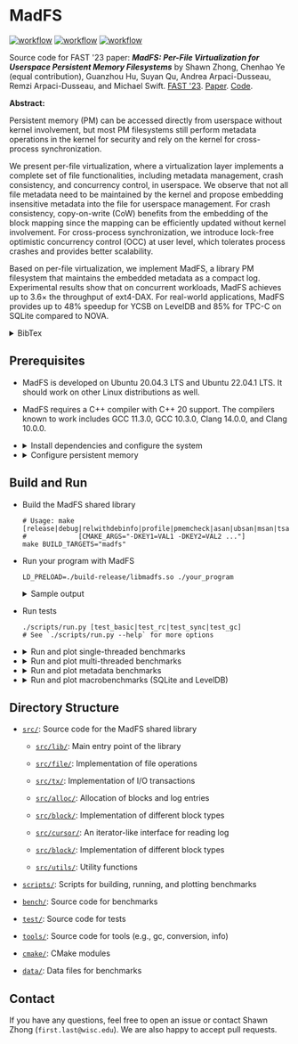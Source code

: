 # MadFS

[![workflow](https://github.com/shawnzhong/MadFS/actions/workflows/test.yml/badge.svg)](https://github.com/ShawnZhong/MadFS/actions/workflows/test.yml)
[![workflow](https://github.com/shawnzhong/MadFS/actions/workflows/bench.yml/badge.svg)](https://github.com/ShawnZhong/MadFS/actions/workflows/bench.yml)
[![workflow](https://github.com/shawnzhong/MadFS/actions/workflows/format.yml/badge.svg)](https://github.com/ShawnZhong/MadFS/actions/workflows/format.yml)

Source code for FAST '23 paper: _**MadFS: Per-File Virtualization for Userspace
Persistent Memory Filesystems**_
by Shawn Zhong, Chenhao Ye (equal contribution), Guanzhou Hu, Suyan Qu, Andrea
Arpaci-Dusseau, Remzi Arpaci-Dusseau, and Michael Swift.
[FAST '23](https://www.usenix.org/conference/fast23/presentation/zhong).
[Paper](https://www.usenix.org/system/files/fast23-zhong.pdf).
[Code](https://github.com/ShawnZhong/MadFS).

**Abstract:**

Persistent memory (PM) can be accessed directly from userspace without kernel
involvement, but most PM filesystems still perform metadata operations in the
kernel for security and rely on the kernel for cross-process synchronization.

We present per-file virtualization, where a virtualization layer implements a
complete set of file functionalities, including metadata management, crash
consistency, and concurrency control, in userspace. We observe that not all file
metadata need to be maintained by the kernel and propose embedding insensitive
metadata into the file for userspace management. For crash consistency,
copy-on-write (CoW) benefits from the embedding of the block mapping since the
mapping can be efficiently updated without kernel involvement. For cross-process
synchronization, we introduce lock-free optimistic concurrency control (OCC) at
user level, which tolerates process crashes and provides better scalability.

Based on per-file virtualization, we implement MadFS, a library PM filesystem
that maintains the embedded metadata as a compact log. Experimental results show
that on concurrent workloads, MadFS achieves up to 3.6× the throughput of
ext4-DAX. For real-world applications, MadFS provides up to 48% speedup for YCSB
on LevelDB and 85% for TPC-C on SQLite compared to NOVA.

<details>
<summary>BibTex</summary>

```
@inproceedings {285756,
author = {Shawn Zhong and Chenhao Ye and Guanzhou Hu and Suyan Qu and Andrea Arpaci-Dusseau and Remzi Arpaci-Dusseau and Michael Swift},
title = {{MadFS}: {Per-File} Virtualization for Userspace Persistent Memory Filesystems},
booktitle = {21st USENIX Conference on File and Storage Technologies (FAST 23)},
year = {2023},
isbn = {978-1-939133-32-8},
address = {Santa Clara, CA},
pages = {265--280},
url = {https://www.usenix.org/conference/fast23/presentation/zhong},
publisher = {USENIX Association},
month = feb,
}
```

</details>

## Prerequisites

- MadFS is developed on Ubuntu 20.04.3 LTS and Ubuntu 22.04.1 LTS. It should
  work on other Linux distributions as well.

- MadFS requires a C++ compiler with C++ 20 support. The compilers known to work
  includes GCC 11.3.0, GCC 10.3.0, Clang 14.0.0, and Clang
  10.0.0.

- <details>
  <summary>Install dependencies and configure the system</summary>

    - Install build dependencies

      ```shell
      sudo apt update
      sudo apt install -y cmake build-essential gcc-10 g++-10
      ```

    - Install development dependencies (optional)

      ```shell
      # to run sanitizers and formatter
      sudo apt install -y clang-10 libstdc++-10-dev clang-format-10
      # for perf
      sudo apt install -y linux-tools-common linux-tools-generic linux-tools-`uname -r`
      # for managing persistent memory and NUMA
      sudo apt install -y ndctl numactl
      # for benchmarking
      sudo apt install -y sqlite3
      ```

    - Configure the system

      ```shell
      ./scripts/init.py
      ```
  </details>

- <details>
  <summary>Configure persistent memory</summary>

    - To emulate a persistent memory device using DRAM, please follow the
      guide [here](https://docs.pmem.io/persistent-memory/getting-started-guide/creating-development-environments/linux-environments/linux-memmap).

    - Initialize namespaces (optional)
      ```shell
      # remove existing namespaces on region0
      sudo ndctl destroy-namespace all --region=region0 --force 
      # create new namespace `/dev/pmem0` on region0
      sudo ndctl create-namespace --region=region0 --size=20G
      # create new namespace `/dev/pmem0.1` on region0 for NOVA (optional)
      sudo ndctl create-namespace --region=region0 --size=20G
      # list all namespaces
      ndctl list --region=0 --namespaces --human --idle
      ```

    - Use `/dev/pmem0` to mount ext4-DAX at `/mnt/pmem0-ext4-dax`
      ```shell
      # create filesystem
      sudo mkfs.ext4 /dev/pmem0
      # create mount point
      sudo mkdir -p /mnt/pmem0-ext4-dax
      # mount filesystem
      sudo mount -o dax /dev/pmem0 /mnt/pmem0-ext4-dax
      # make the mount point writable
      sudo chmod a+w /mnt/pmem0-ext4-dax
      # check mount status
      mount -v | grep /mnt/pmem0-ext4-dax
      ```

    - Use `/dev/pmem0.1` to mount NOVA at `/mnt/pmem0-nova` (optional)
      ```shell
      # load NOVA module
      sudo modprobe nova
      # create mount point
      sudo mkdir -p /mnt/pmem0-nova
      # mount filesystem
      sudo mount -t NOVA -o init -o data_cow  /dev/pmem0.1 /mnt/pmem0-nova
      # make the mount point writable
      sudo chmod a+w /mnt/pmem0-nova           
      # check mount status
      mount -v | grep /mnt/pmem0-nova          
      ```

    - To unmount the filesystems, run
      ```shell
      sudo umount /mnt/pmem0-ext4-dax
      sudo umount /mnt/pmem0-nova
      ```

  </details>

## Build and Run

- Build the MadFS shared library

  ```shell
  # Usage: make [release|debug|relwithdebinfo|profile|pmemcheck|asan|ubsan|msan|tsan]
  #             [CMAKE_ARGS="-DKEY1=VAL1 -DKEY2=VAL2 ..."] 
  make BUILD_TARGETS="madfs"
  ```

- Run your program with MadFS

  ```shell
  LD_PRELOAD=./build-release/libmadfs.so ./your_program
  ```
  <details>
    <summary> Sample output </summary>

    ```yaml
    BuildOptions: 
        build type:
            name: release
            debug: 0
            use_pmemcheck: 0
        hardware support:
            clwb: 1
            clflushopt: 1
            avx512f: 1
        features: 
            map_sync: 1
            map_populate: 1
            tx_flush_only_fsync: 1
            enable_timer: 0
        concurrency control:
            cc_occ: 1
            cc_mutex: 0
            cc_spinlock: 0
            cc_rwlock: 0

    RuntimeOptions:
        show_config: 1
        strict_offset_serial: 0
        log_file: None
        log_level: 1

    # Your program output here
    
    MadFS unloaded
    ```
    </details>


- Run tests

  ```
  ./scripts/run.py [test_basic|test_rc|test_sync|test_gc]
  # See `./scripts/run.py --help` for more options
  ```

-   <details> 
    <summary>Run and plot single-threaded benchmarks </summary>

    ```shell
    ./scripts/bench_st.py --filter="seq_pread"
    ./scripts/bench_st.py --filter="rnd_pread"
    ./scripts/bench_st.py --filter="seq_pwrite"
    ./scripts/bench_st.py --filter="rnd_pwrite"
    ./scripts/bench_st.py --filter="cow"
    ./scripts/bench_st.py --filter="append_pwrite"
    
    # Limit to set of file systems
    ./scripts/bench_st.py -f MadFS SplitFS
    
    # Profile a data point
    ./scripts/bench_st.py --filter="seq_pread/512" -f MadFS -b profile
    
    # See `./scripts/bench_st.py` --help for more options
    ```
    </details>

-   <details>
    <summary>Run and plot multi-threaded benchmarks</summary>

    ```shell
    ./scripts/bench_mt.py --filter="unif_0R"
    ./scripts/bench_mt.py --filter="unif_50R"
    ./scripts/bench_mt.py --filter="unif_95R"
    ./scripts/bench_mt.py --filter="unif_100R"
    ./scripts/bench_mt.py --filter="zipf_2k"
    ./scripts/bench_mt.py --filter="zipf_4k"
    ```
    </details>

-   <details>
    <summary>Run and plot metadata benchmarks</summary>

    ```shell
    ./scripts/bench_open.py
    ./scripts/bench_gc.py
    ```
    </details>

-   <details>
    <summary>Run and plot macrobenchmarks (SQLite and LevelDB) </summary>

    ```shell
    ./scripts/bench_tpcc.py
    ./scripts/bench_ycsb.py
    ```
    </details>

## Directory Structure

- [`src/`](src): Source code for the MadFS shared library

    - [`src/lib/`](src/lib): Main entry point of the library

    - [`src/file/`](src/file): Implementation of file operations

    - [`src/tx/`](src/tx): Implementation of I/O transactions

    - [`src/alloc/`](src/alloc): Allocation of blocks and log entries

    - [`src/block/`](src/block): Implementation of different block types

    - [`src/cursor/`](src/cursor): An iterator-like interface for reading log

    - [`src/block/`](src/block): Implementation of different block types

    - [`src/utils/`](src/utils): Utility functions

- [`scripts/`](scripts): Scripts for building, running, and plotting benchmarks

- [`bench/`](bench): Source code for benchmarks

- [`test/`](test): Source code for tests

- [`tools/`](tools): Source code for tools (e.g., gc, conversion, info)

- [`cmake/`](cmake): CMake modules

- [`data/`](data): Data files for benchmarks

## Contact

If you have any questions, feel free to open an issue or contact Shawn Zhong
(`first.last@wisc.edu`). We are also happy to accept pull requests. 
